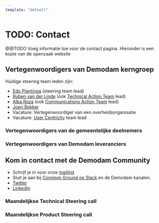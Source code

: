 ```yaml
---
template: "default"
---
```


# TODO: Contact

@@TODO Voeg informatie toe voor de contact pagina. Hieronder is een kopie van de openzaak website

## Vertegenwoordigers van Demodam kerngroep

Huidige steering team leden zijn:
* [Edo Plantinga](https://www.linkedin.com/in/edoplantinga/)  (steering team lead)
* [Ruben van der Linde](https://www.linkedin.com/in/rubenlinde) (ook [Technical Action Team](https://github.com/demodam/demodam.org/blob/develop/CONTRIBUTING.MD#technical-action-team) lead)
* [Alba Roza](https://www.linkedin.com/in/albaroza) (ook [Communications Action Team](https://github.com/demodam/demodam.org/blob/develop/CONTRIBUTING.MD#communications-action-team) lead) 
* [Joeri Bekker](https://www.linkedin.com/in/joeribekker/)
* Vacature: Vertegenwoordiger van een overheidsorganisatie
* Vacature: [User Centricity](https://github.com/demodam/demodam.org/blob/develop/CONTRIBUTING.MD#user-centricity-action-team) team lead

### Vertegenwoordigers van de gemeentelijke deelnemers


### Vertegenwoordigers van Demodam leveranciers


## Kom in contact met de Demodam Community

- Schrijf je in voor onze [maillijst](https://lists.publiccode.net/mailman/postorius/lists/demodam-discuss.lists.publiccode.net/)
- Sluit je aan bij [Common Ground op Slack](https://join.slack.com/t/samenorganiseren/shared_invite/zt-dex1d7sk-wy11sKYWCF0qQYjJHSMW5Q) en de Demodam kanalen.
- [Twitter](https://twitter.com/Demodam_cg)
- [LinkedIn](https://www.linkedin.com/company/demodam)

### Maandelijkse Technical Steering call



### Maandelijkse Product Steering call
